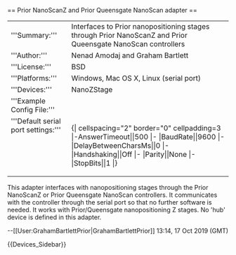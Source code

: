 == Prior NanoScanZ and Prior Queensgate NanoScan adapter ==

<table><tr><td>
'''Summary:'''</td><td>Interfaces to Prior nanopositioning stages through Prior NanoScanZ and Prior Queensgate NanoScan controllers</td></tr>
<tr><td>'''Author:'''</td><td>Nenad Amodaj and Graham Bartlett</td></tr>
<tr><td>'''License:'''</td><td>BSD</td></tr> 
<tr><td>'''Platforms:'''</td><td>Windows, Mac OS X, Linux (serial port)</td></tr>
<tr><td>'''Devices:'''</td><td>NanoZStage</td></tr>
<tr><td>'''Example Config File:'''</td><td></td></tr>
<tr><td valign=top>'''Default serial port settings:'''</td><td valign=top>

{| cellspacing="2" border="0" cellpadding=3
|-AnswerTimeout||500
|-
|BaudRate||9600
|-
|DelayBetweenCharsMs||0
|-
|Handshaking||Off
|-
|Parity||None
|-
|StopBits||1
|}
</table>

This adapter interfaces with nanopositioning stages through the Prior NanoScanZ or Prior Queensgate NanoScan controllers.  It communicates with the controller through the serial port so that no further software is needed.  It works with Prior/Queensgate nanopositioning Z stages. No 'hub' device is defined in this adapter.

--[[User:GrahamBartlettPrior|GrahamBartlettPrior]] 13:14, 17 Oct 2019 (GMT)

{{Devices_Sidebar}}
